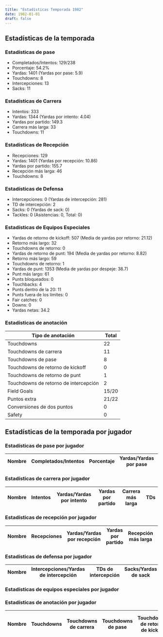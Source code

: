 ```yaml
---
title: "Estadísticas Temporada 1982"
date: 1982-01-01
draft: false
---
```


## Estadísticas de la temporada
### Estadísticas de pase
* Completados/Intentos: 129/238
* Porcentaje: 54.2%
* Yardas: 1401 (Yardas por pase: 5.9)
* Touchdowns: 8
* Intercepciones: 13
* Sacks: 11

### Estadísticas de Carrera
* Intentos: 333
* Yardas: 1344 (Yardas por intento: 4.04)
* Yardas por partido: 149.3
* Carrera más larga: 33
* Touchdowns: 11

### Estadísticas de Recepción
* Recepciones: 129
* Yardas: 1401 (Yardas por recepción: 10.86)
* Yardas por partido: 155.7
* Recepción más larga: 46
* Touchdowns: 8

### Estadísticas de Defensa
* Intercepciones: 0 (Yardas de intercepción: 281)
* TD de intercepción: 2
* Sacks: 0 (Yardas de sack: 0)
* Tackles: 0 (Asistencias: 0, Total: 0)

### Estadísticas de Equipos Especiales
* Yardas de retorno de kickoff: 507 (Media de yardas por retorno: 21.12)
* Retorno más largo: 32
* Touchdowns de retorno: 0
* Yardas de retorno de punt: 194 (Media de yardas por retorno: 8.82)
* Retorno más largo: 59
* Touchdowns de retorno: 1
* Yardas de punt: 1353 (Media de yardas por despeje: 38.7)
* Punt más largo: 61
* Punts bloqueados: 0
* Touchbacks: 4
* Punts dentro de la 20: 11
* Punts fuera de los límites: 0
* Fair catches: 0
* Downs: 0
* Yardas netas: 34.2

### Estadísticas de anotación
| Tipo de anotación | Total |
|-------------------|-------|
| Touchdowns | 22 |
| Touchdowns de carrera | 11 |
| Touchdowns de pase | 8 |
| Touchdowns de retorno de kickoff | 0 |
| Touchdowns de retorno de punt | 1 |
| Touchdowns de retorno de intercepción | 2 |
| Field Goals | 15/20 |
| Puntos extra | 21/22 |
| Conversiones de dos puntos | 0 |
| Safety | 0 |

## Estadísticas de la temporada por jugador
### Estadísticas de pase por jugador
| Nombre | Completados/Intentos | Porcentaje | Yardas/Yardas por pase | TDs | Intercepciones | Sacks |
|--------|----------------------|------------|------------------------|-----|----------------|-------|


### Estadísticas de carrera por jugador
| Nombre | Intentos | Yardas/Yardas por intento | Yardas por partido | Carrera más larga | TDs |
|--------|----------|--------------------------|--------------------|-------------------|-----|


### Estadísticas de recepción por jugador
| Nombre | Recepciones | Yardas/Yardas por recepción | Yardas por partido | Recepción más larga | TDs |
|--------|-------------|----------------------------|--------------------|---------------------|-----|


### Estadísticas de defensa por jugador
| Nombre | Intercepciones/Yardas de intercepción | TDs de intercepción | Sacks/Yardas de sack | Tackles/Asistencias/Total |
|--------|--------------------------------------|---------------------|-----------------------|--------------------------|


### Estadísticas de equipos especiales por jugador
<!-- Puedes agregar aquí tablas para KickoffReturn, PuntReturn, Punting, Kicking si lo necesitas -->

### Estadísticas de anotación por jugador
| Nombre | Touchdowns | Touchdowns de carrera | Touchdowns de pase | Touchdowns de retorno de kickoff | Touchdowns de retorno de punt | Touchdowns de retorno de intercepción | Field Goals | Puntos extra | Conversiones de dos puntos | Safety |
|--------|------------|----------------|---------------------|----------------------------------|-------------------------------|----------------------------------|------------|--------------|--------------------------|--------|
